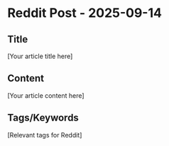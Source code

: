 # Reddit Post - 2025-09-14

## Title
[Your article title here]

## Content
[Your article content here]

## Tags/Keywords
[Relevant tags for Reddit]
